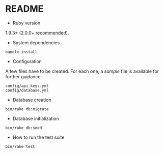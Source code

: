 # README

* Ruby version

1.9.3+ (2.0.0+ recommended).

* System dependencies

```
bundle install
```

* Configuration

A few files have to be created.  For each one, a *sample* file is available for
further guidance:

```
config/api_keys.yml
config/database.yml
```

* Database creation

```
bin/rake db:migrate
```

* Database initialization

```
bin/rake db:seed
```

* How to run the test suite

```
bin/rake test
```

